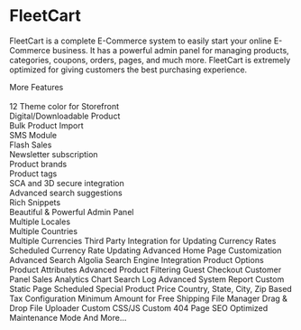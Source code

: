 # FleetCart
FleetCart is a complete E-Commerce system to easily start your online E-Commerce business. It has a powerful admin panel for managing products, categories, coupons, orders, pages, and much more. FleetCart is extremely optimized for giving customers the best purchasing experience.



More Features<br><br>
12 Theme color for Storefront<br>
Digital/Downloadable Product<br>
Bulk Product Import<br>
SMS Module<br>
Flash Sales<br>
Newsletter subscription<br>
Product brands<br>
Product tags<br>
SCA and 3D secure integration<br>
Advanced search suggestions<br>
Rich Snippets<br>
Beautiful & Powerful Admin Panel<br>
Multiple Locales<br>
Multiple Countries<br>
Multiple Currencies
Third Party Integration for Updating Currency Rates
Scheduled Currency Rate Updating
Advanced Home Page Customization
Advanced Search
Algolia Search Engine Integration
Product Options
Product Attributes
Advanced Product Filtering
Guest Checkout
Customer Panel
Sales Analytics Chart
Search Log
Advanced System Report
Custom Static Page
Scheduled Special Product Price
Country, State, City, Zip Based Tax Configuration
Minimum Amount for Free Shipping
File Manager
Drag & Drop File Uploader
Custom CSS/JS
Custom 404 Page
SEO Optimized
Maintenance Mode
And More…
